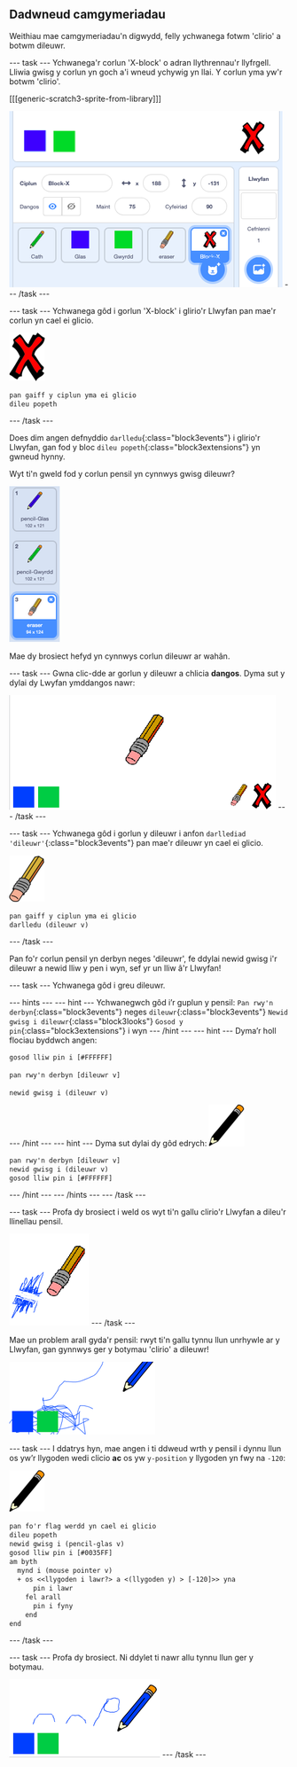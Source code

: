 ## Dadwneud camgymeriadau

Weithiau mae camgymeriadau'n digwydd, felly ychwanega fotwm 'clirio' a botwm dileuwr.

--- task --- Ychwanega'r corlun 'X-block' o adran llythrennau'r llyfrgell. Lliwia gwisg y corlun yn goch a'i wneud ychywig yn llai. Y corlun yma yw'r botwm 'clirio'.

[[[generic-scratch3-sprite-from-library]]]

![sgrinlun](images/paint-x.png) --- /task ---

--- task --- Ychwanega gôd i gorlun 'X-block' i glirio'r Llwyfan pan mae'r corlun yn cael ei glicio.

![croes](images/cross.png)

```blocks3
pan gaiff y ciplun yma ei glicio
dileu popeth
```

--- /task ---

Does dim angen defnyddio `darlledu`{:class="block3events"} i glirio'r Llwyfan, gan fod y bloc `dileu popeth`{:class="block3extensions"} yn gwneud hynny.

Wyt ti'n gweld fod y corlun pensil yn cynnwys gwisg dileuwr?

![sgrinlun](images/paint-eraser-costume.png)

Mae dy brosiect hefyd yn cynnwys corlun dileuwr ar wahân.

--- task --- Gwna clic-dde ar gorlun y dileuwr a chlicia **dangos**. Dyma sut y dylai dy Lwyfan ymddangos nawr:

![sgrinlun](images/paint-eraser-stage.png) --- /task ---

--- task --- Ychwanega gôd i gorlun y dileuwr i anfon `darllediad 'dileuwr'`{:class="block3events"} pan mae'r dileuwr yn cael ei glicio.

![dileuwr](images/eraser.png)

```blocks3
pan gaiff y ciplun yma ei glicio
darlledu (dileuwr v)
```

--- /task ---

Pan fo'r corlun pensil yn derbyn neges 'dileuwr', fe ddylai newid gwisg i'r dileuwr a newid lliw y pen i wyn, sef yr un lliw â'r Llwyfan!

--- task --- Ychwanega gôd i greu dileuwr.

--- hints ---
 --- hint --- Ychwanegwch gôd i’r guplun y pensil: `Pan rwy'n derbyn`{:class="block3events"} neges `dileuwr`{:class="block3events"} `Newid gwisg i dileuwr`{:class="block3looks"} `Gosod y pin`{:class="block3extensions"} i wyn
--- /hint ---
 --- hint --- Dyma’r holl flociau byddwch angen:

```blocks3
gosod lliw pin i [#FFFFFF]

pan rwy'n derbyn [dileuwr v]

newid gwisg i (dileuwr v)
```

--- /hint --- --- hint --- Dyma sut dylai dy gôd edrych: ![pensil](images/pencil.png)

```blocks3
pan rwy'n derbyn [dileuwr v]
newid gwisg i (dileuwr v)
gosod lliw pin i [#FFFFFF]
```

--- /hint --- --- /hints --- --- /task ---

--- task --- Profa dy brosiect i weld os wyt ti'n gallu clirio'r Llwyfan a dileu'r llinellau pensil.

![sgrinlun](images/paint-erase-test.png) --- /task ---

Mae un problem arall gyda'r pensil: rwyt ti'n gallu tynnu llun unrhywle ar y Llwyfan, gan gynnwys ger y botymau 'clirio' a dileuwr!

![sgrinlun](images/paint-draw-problem.png)

--- task --- I ddatrys hyn, mae angen i ti ddweud wrth y pensil i dynnu llun os yw’r llygoden wedi clicio **ac** os yw `y-position` y llygoden yn fwy na `-120`:

![pensil](images/pencil.png)

```blocks3
pan fo'r flag werdd yn cael ei glicio
dileu popeth
newid gwisg i (pencil-glas v)
gosod lliw pin i [#0035FF]
am byth 
  mynd i (mouse pointer v)
  + os <<llygoden i lawr?> a <(llygoden y) > [-120]>> yna 
      pin i lawr
    fel arall 
      pin i fyny
    end
end
```

--- /task ---

--- task --- Profa dy brosiect. Ni ddylet ti nawr allu tynnu llun ger y botymau.

![sgrinlun](images/paint-fixed.png) --- /task ---
